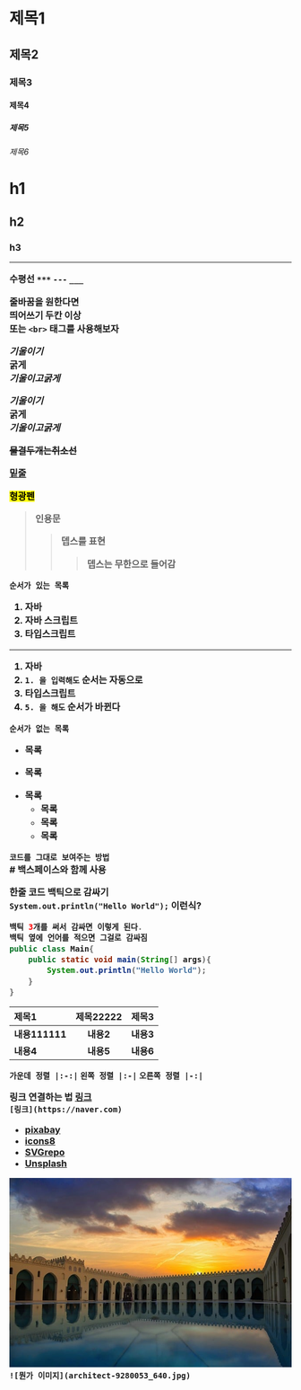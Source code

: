 # 제목1
## 제목2
### 제목3
#### 제목4
##### 제목5
###### 제목6
<!-- h 태그 -->

<h1>
h1
<h2>
h2
<h3>
h3  

---

수평선
`***`
`---`
`___`

줄바꿈을 원한다면  
띄어쓰기 두칸 이상<br>
또는 `<br>` 태그를 사용해보자

*기울이기*  
**굵게**  
***기울이고굵게***  

_기울이기_  
__굵게__  
___기울이고굵게___

~~물결두개는취소선~~  

<u>밑줄</u>  

<mark>형광펜</mark>  

> 인용문  
>> 뎁스를 표현
>>> 뎁스는 무한으로 들어감


`순서가 있는 목록`  
1. 자바
2. 자바 스크립트
3. 타입스크립트
---
1. 자바
1. `1. 을 입력해도` 순서는 자동으로
3. 타입스크립트
5. `5. 을 해도` 순서가 바뀐다

`순서가 없는 목록`
* 목록
- 목록
+ 목록
    * 목록
    - 목록
    + 목록


`코드를 그대로 보여주는 방법`  
\# 백스페이스와 함께 사용  

한줄 코드 백틱으로 감싸기  
`System.out.println("Hello World");`
이런식?

```java
백틱 3개를 써서 감싸면 이렇게 된다.
백틱 옆에 언어를 적으면 그걸로 감싸짐
public class Main{
    public static void main(String[] args){
        System.out.println("Hello World");
    }
}
```

|제목1|제목22222|제목3|
|:-|:-:|-:|
|내용111111|내용2|내용3|
|내용4|내용5|내용6|

`가운데 정렬 |:-:|`
`왼쪽 정렬 |:-|`
`오른쪽 정렬 |-:|`

링크 연결하는 법
[링크](https://naver.com)  
`[링크](https://naver.com)`  
* [pixabay](https://pixabay.com)  
* [icons8](https://icons8.com)  
* [SVGrepo](https://svgrepo.com)  
* [Unsplash](https://unsplash.com/ko)

![뭔가 이미지](architect-9280053_640.jpg)  
`![뭔가 이미지](architect-9280053_640.jpg)`

